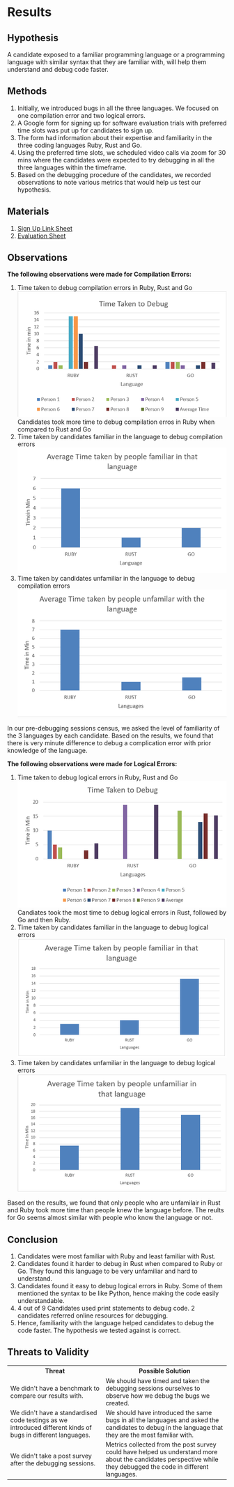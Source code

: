 <h1>Results</h1>

<h2>Hypothesis</h2>
<p>A candidate exposed to a familiar programming language or a programming language with similar syntax that they are familiar with, will help them understand and debug code faster.</p>
<h2>Methods</h2>
<ol>
  <li>Initially, we introduced bugs in all the three languages. We focused on one compilation error and two logical errors.</li>
  <li>A Google form for signing up for software evaluation trials with preferred time slots was put up for candidates to sign up.</li>
  <li>The form had information about their expertise and familiarity in the three coding languages Ruby, Rust and Go.</li>
  <li>Using the preferred time slots, we scheduled video calls via zoom for 30 mins where the candidates were expected to try debugging in all the three languages within the timeframe.</li>
  <li>Based on the debugging procedure of the candidates, we recorded observations to note various metrics that would help us test our hypothesis.</li>
</ol>

<h2>Materials</h2>
<ol>
  <li><a href="https://forms.gle/dGQZxhJNkcengY2d9">Sign Up Link Sheet</a></li>
  <li><a href="https://tinyurl.com/y5we29rn">Evaluation Sheet</a></li>
</ol>
<h2>Observations</h2>
<p><b>The following observations were made for Compilation Errors:</b></p>
<ol>
  <li>Time taken to debug compilation errors in Ruby, Rust and Go<br><img src="https://github.com/ChaitanyaBandikatla/GameOfLife/blob/master/img/compilation_debug_time.PNG"><br>Candidates took more time to debug compilation erros in Ruby when compared to Rust and Go</li>
  <li>Time taken by candidates familiar in the language to debug compilation errors<br><img src="https://github.com/ChaitanyaBandikatla/GameOfLife/blob/master/img/compilation_familiar_time.PNG"></li>
  <li>Time taken by candidates unfamiliar in the language to debug compilation errors<img src="https://github.com/ChaitanyaBandikatla/GameOfLife/blob/master/img/compilation_unfamiliar_time.PNG"></li>
</ol>
<p>In our pre-debugging sessions census, we asked the level of familiarity of the 3 languages by each candidate. Based on the results, we found that there  is very minute difference to debug a complication error with prior knowledge of the language.</p>
<p><b>The following observations were made for Logical Errors:</b></p>
<ol>
<li>Time taken to debug logical errors in Ruby, Rust and Go<br><img src="https://github.com/ChaitanyaBandikatla/GameOfLife/blob/master/img/logical_debug_time.PNG"><br>Candiates took the most time to debug logical errors in Rust, followed by Go and then Ruby.</li>
  <li>Time taken by candidates familiar in the language to debug logical errors<br><img src="https://github.com/ChaitanyaBandikatla/GameOfLife/blob/master/img/logical_familiar_time.PNG"></li>
  <li>Time taken by candidates unfamiliar in the language to debug logical errors<br><img src="https://github.com/ChaitanyaBandikatla/GameOfLife/blob/master/img/logical_unfamiliar_time.PNG"></li>
  </ol>
<p>Based on the results, we found that only people who are unfamilair in Rust and Ruby took more time than people knew the language before. The reults for Go seems almost similar with people who know the language or not.</p>
<h2>Conclusion</h2>
<ol>
  <li>Candidates were most familiar with Ruby and least familiar with Rust.</li>
  <li>Candidates found it harder to debug in Rust when compared to Ruby or Go. They found this language to be very unfamiliar and hard to understand. </li>
  <li>Candidates found it easy to debug logical errors in Ruby. Some of them mentioned the syntax to be like Python, hence making the code easily understandable.</li>
  <li>4 out of 9 Candidates used print statements to debug code. 2 candidates referred online resources for debugging.</li>
  <li>Hence, familiarity with the language helped candidates to debug the code faster. The hypothesis we tested against is correct.</li>
</ol>
<h2>Threats to Validity</h2>
<table style="width:100%">
  <tr>
    <th>Threat</th>
    <th>Possible Solution</th>
  </tr>
  <tr>
    <td>We didn't have a benchmark to compare our results with.</td>
    <td>We should have timed and taken the debugging sessions ourselves to observe how we debug the bugs we created.</td>
  </tr>
  <tr>
    <td>We didn't have a standardised code testings as we introduced different kinds of bugs in different languages.</td>
    <td>We should have introduced the same bugs in all the languages and asked the candidates to debug in the language that they are the most familiar with.</td>
  </tr>
  <tr>
    <td>We didn't take a post survey after the debugging sessions.</td>
    <td>Metrics collected from the post survey could have helped us understand more about the candidates perspective while they debugged the code in different languages.</td>
  </tr>
</table>
